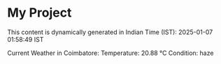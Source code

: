 # My Project

This content is dynamically generated in Indian Time (IST): 2025-01-07 01:58:49 IST


Current Weather in Coimbatore:
Temperature: 20.88 °C
Condition: haze
